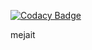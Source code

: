 
[![Codacy Badge](https://api.codacy.com/project/badge/Grade/4e9cbb68c4f4434186d3a4b092130796)](https://app.codacy.com/app/xanarciz/MejaIT?utm_source=github.com&utm_medium=referral&utm_content=xanarciz/MejaIT&utm_campaign=Badge_Grade_Dashboard)

mejait
